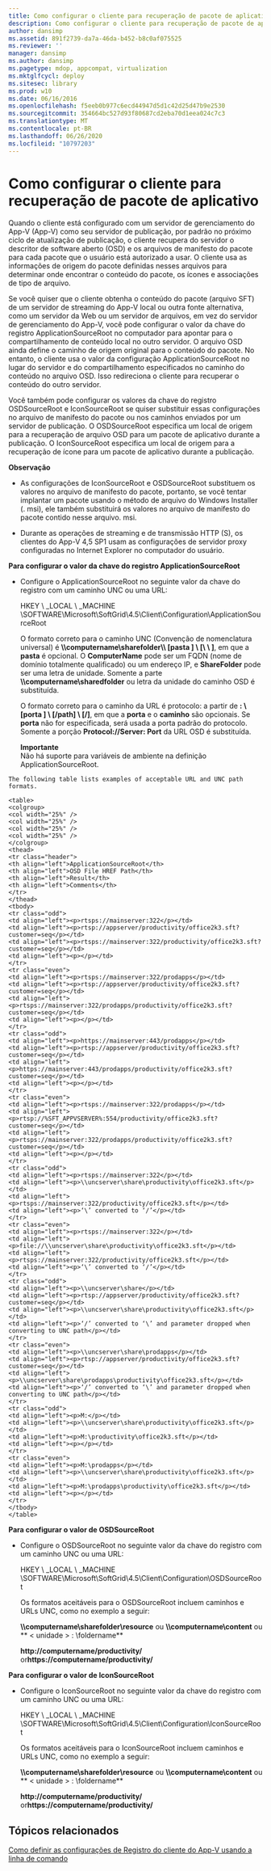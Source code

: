 ```yaml
---
title: Como configurar o cliente para recuperação de pacote de aplicativo
description: Como configurar o cliente para recuperação de pacote de aplicativo
author: dansimp
ms.assetid: 891f2739-da7a-46da-b452-b8c0af075525
ms.reviewer: ''
manager: dansimp
ms.author: dansimp
ms.pagetype: mdop, appcompat, virtualization
ms.mktglfcycl: deploy
ms.sitesec: library
ms.prod: w10
ms.date: 06/16/2016
ms.openlocfilehash: f5eeb0b977c6ecd44947d5d1c42d25d47b9e2530
ms.sourcegitcommit: 354664bc527d93f80687cd2eba70d1eea024c7c3
ms.translationtype: MT
ms.contentlocale: pt-BR
ms.lasthandoff: 06/26/2020
ms.locfileid: "10797203"
---
```

# Como configurar o cliente para recuperação de pacote de aplicativo


Quando o cliente está configurado com um servidor de gerenciamento do App-V (App-V) como seu servidor de publicação, por padrão no próximo ciclo de atualização de publicação, o cliente recupera do servidor o descritor de software aberto (OSD) e os arquivos de manifesto do pacote para cada pacote que o usuário está autorizado a usar. O cliente usa as informações de origem do pacote definidas nesses arquivos para determinar onde encontrar o conteúdo do pacote, os ícones e associações de tipo de arquivo.

Se você quiser que o cliente obtenha o conteúdo do pacote (arquivo SFT) de um servidor de streaming do App-V local ou outra fonte alternativa, como um servidor da Web ou um servidor de arquivos, em vez do servidor de gerenciamento do App-V, você pode configurar o valor da chave do registro ApplicationSourceRoot no computador para apontar para o compartilhamento de conteúdo local no outro servidor. O arquivo OSD ainda define o caminho de origem original para o conteúdo do pacote. No entanto, o cliente usa o valor da configuração ApplicationSourceRoot no lugar do servidor e do compartilhamento especificados no caminho do conteúdo no arquivo OSD. Isso redireciona o cliente para recuperar o conteúdo do outro servidor.

Você também pode configurar os valores da chave do registro OSDSourceRoot e IconSourceRoot se quiser substituir essas configurações no arquivo de manifesto do pacote ou nos caminhos enviados por um servidor de publicação. O OSDSourceRoot especifica um local de origem para a recuperação de arquivo OSD para um pacote de aplicativo durante a publicação. O IconSourceRoot especifica um local de origem para a recuperação de ícone para um pacote de aplicativo durante a publicação.

**Observação**  
-   As configurações de IconSourceRoot e OSDSourceRoot substituem os valores no arquivo de manifesto do pacote, portanto, se você tentar implantar um pacote usando o método de arquivo do Windows Installer (. msi), ele também substituirá os valores no arquivo de manifesto do pacote contido nesse arquivo. msi.

-   Durante as operações de streaming e de transmissão HTTP (S), os clientes do App-V 4,5 SP1 usam as configurações de servidor proxy configuradas no Internet Explorer no computador do usuário.



**Para configurar o valor da chave do registro ApplicationSourceRoot**

-   Configure o ApplicationSourceRoot no seguinte valor da chave do registro com um caminho UNC ou uma URL:

    HKEY \ _LOCAL \ _MACHINE \\SOFTWARE\\Microsoft\\SoftGrid\\4.5\\Client\\Configuration\\ApplicationSourceRoot

    O formato correto para o caminho UNC (Convenção de nomenclatura universal) é **\\\\computername\\sharefolder\\\ [pasta \] \ [\ \ \]**, em que a **pasta** é opcional. O **ComputerName** pode ser um FQDN (nome de domínio totalmente qualificado) ou um endereço IP, e **ShareFolder** pode ser uma letra de unidade. Somente a parte **\\\\computername\\sharedfolder** ou letra da unidade do caminho OSD é substituída.

    O formato correto para o caminho da URL é protocolo: a partir de **: \ [porta \] \ [/path\] \ [/\]**, em que a **porta** e o **caminho** são opcionais. Se **porta** não for especificada, será usada a porta padrão do protocolo. Somente a porção **Protocol://Server: Port** da URL OSD é substituída.

    **Importante**  
    Não há suporte para variáveis de ambiente na definição ApplicationSourceRoot.



~~~
The following table lists examples of acceptable URL and UNC path formats.

<table>
<colgroup>
<col width="25%" />
<col width="25%" />
<col width="25%" />
<col width="25%" />
</colgroup>
<thead>
<tr class="header">
<th align="left">ApplicationSourceRoot</th>
<th align="left">OSD File HREF Path</th>
<th align="left">Result</th>
<th align="left">Comments</th>
</tr>
</thead>
<tbody>
<tr class="odd">
<td align="left"><p>rtsps://mainserver:322</p></td>
<td align="left"><p>rtsp://appserver/productivity/office2k3.sft?customer=seq</p></td>
<td align="left"><p>rtsps://mainserver:322/productivity/office2k3.sft?customer=seq</p></td>
<td align="left"><p></p></td>
</tr>
<tr class="even">
<td align="left"><p>rtsps://mainserver:322/prodapps</p></td>
<td align="left"><p>rtsp://appserver/productivity/office2k3.sft?customer=seq</p></td>
<td align="left"><p>rtsps://mainserver:322/prodapps/productivity/office2k3.sft?customer=seq</p></td>
<td align="left"><p></p></td>
</tr>
<tr class="odd">
<td align="left"><p>https://mainserver:443/prodapps</p></td>
<td align="left"><p>rtsp://appserver/productivity/office2k3.sft?customer=seq</p></td>
<td align="left"><p>https://mainserver:443/prodapps/productivity/office2k3.sft?customer=seq</p></td>
<td align="left"><p></p></td>
</tr>
<tr class="even">
<td align="left"><p>rtsps://mainserver:322/prodapps</p></td>
<td align="left"><p>rtsp://%SFT_APPVSERVER%:554/productivity/office2k3.sft?customer=seq</p></td>
<td align="left"><p>rtsps://mainserver:322/prodapps/productivity/office2k3.sft?customer=seq</p></td>
<td align="left"><p></p></td>
</tr>
<tr class="odd">
<td align="left"><p>rtsps://mainserver:322</p></td>
<td align="left"><p>\\uncserver\share\productivity\office2k3.sft</p></td>
<td align="left"><p>rtsps://mainserver:322/productivity/office2k3.sft</p></td>
<td align="left"><p>‘\’ converted to ‘/’</p></td>
</tr>
<tr class="even">
<td align="left"><p>rtsps://mainserver:322</p></td>
<td align="left"><p>file://\\uncserver\share\productivity\office2k3.sft</p></td>
<td align="left"><p>rtsps://mainserver:322/productivity/office2k3.sft</p></td>
<td align="left"><p>‘\’ converted to ‘/’</p></td>
</tr>
<tr class="odd">
<td align="left"><p>\\uncserver\share</p></td>
<td align="left"><p>rtsp://appserver/productivity/office2k3.sft?customer=seq</p></td>
<td align="left"><p>\\uncserver\share\productivity\office2k3.sft</p></td>
<td align="left"><p>‘/’ converted to ‘\’ and parameter dropped when converting to UNC path</p></td>
</tr>
<tr class="even">
<td align="left"><p>\\uncserver\share\prodapps</p></td>
<td align="left"><p>rtsp://appserver/productivity/office2k3.sft?customer=seq</p></td>
<td align="left"><p>\\uncserver\share\prodapps\productivity\office2k3.sft</p></td>
<td align="left"><p>‘/’ converted to ‘\’ and parameter dropped when converting to UNC path</p></td>
</tr>
<tr class="odd">
<td align="left"><p>M:</p></td>
<td align="left"><p>\\uncserver\share\productivity\office2k3.sft</p></td>
<td align="left"><p>M:\productivity\office2k3.sft</p></td>
<td align="left"><p></p></td>
</tr>
<tr class="even">
<td align="left"><p>M:\prodapps</p></td>
<td align="left"><p>\\uncserver\share\productivity\office2k3.sft</p></td>
<td align="left"><p>M:\prodapps\productivity\office2k3.sft</p></td>
<td align="left"><p></p></td>
</tr>
</tbody>
</table>
~~~



**Para configurar o valor de OSDSourceRoot**

-   Configure o OSDSourceRoot no seguinte valor da chave do registro com um caminho UNC ou uma URL:

    HKEY \ _LOCAL \ _MACHINE \\SOFTWARE\\Microsoft\\SoftGrid\\4.5\\Client\\Configuration\\OSDSourceRoot

    Os formatos aceitáveis para o OSDSourceRoot incluem caminhos e URLs UNC, como no exemplo a seguir:

    **\\\\computername\\sharefolder\\resource** ou **\\\\computername\\content** ou ** &lt; unidade &gt; : \\foldername**

    **http://computername/productivity/** or**https://computername/productivity/**

**Para configurar o valor de IconSourceRoot**

-   Configure o IconSourceRoot no seguinte valor da chave do registro com um caminho UNC ou uma URL:

    HKEY \ _LOCAL \ _MACHINE \\SOFTWARE\\Microsoft\\SoftGrid\\4.5\\Client\\Configuration\\IconSourceRoot

    Os formatos aceitáveis para o IconSourceRoot incluem caminhos e URLs UNC, como no exemplo a seguir:

    **\\\\computername\\sharefolder\\resource** ou **\\\\computername\\content** ou ** &lt; unidade &gt; : \\foldername**

    **http://computername/productivity/** or**https://computername/productivity/**

## Tópicos relacionados


[Como definir as configurações de Registro do cliente do App-V usando a linha de comando](how-to-configure-the-app-v-client-registry-settings-by-using-the-command-line.md)









